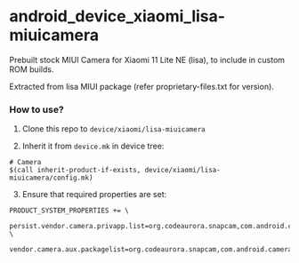 # android_device_xiaomi_lisa-miuicamera

Prebuilt stock MIUI Camera for Xiaomi 11 Lite NE (lisa), to include in custom ROM builds.

Extracted from lisa MIUI package (refer proprietary-files.txt for version).

### How to use?

1. Clone this repo to `device/xiaomi/lisa-miuicamera`

2. Inherit it from `device.mk` in device tree:

```
# Camera
$(call inherit-product-if-exists, device/xiaomi/lisa-miuicamera/config.mk)
```

3. Ensure that required properties are set:

```
PRODUCT_SYSTEM_PROPERTIES += \
    persist.vendor.camera.privapp.list=org.codeaurora.snapcam,com.android.camera \
    vendor.camera.aux.packagelist=org.codeaurora.snapcam,com.android.camera
```
